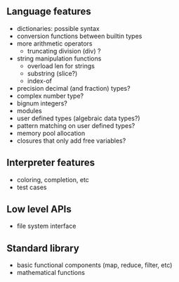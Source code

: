 ## Language features
- dictionaries: possible syntax
- conversion functions between builtin types
- more arithmetic operators
    - truncating division (div) ?
- string manipulation functions
    - overload len for strings
    - substring (slice?)
    - index-of
- precision decimal (and fraction) types?
- complex number type?
- bignum integers?
- modules
- user defined types (algebraic data types?)
- pattern matching on user defined types?
- memory pool allocation
- closures that only add free variables?

## Interpreter features
- coloring, completion, etc
- test cases

## Low level APIs
- file system interface

## Standard library
- basic functional components (map, reduce, filter, etc)
- mathematical functions
